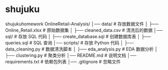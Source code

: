 # shujuku
shujukuhomework
OnlineRetail-Analysis/
│── data/                      # 存放数据文件
│   ├── Online_Retail.xlsx     # 原始数据集
│   ├── cleaned_data.csv       # 清洗后的数据
│── sql/                       # 存放 SQL 代码
│   ├── create_database.sql    # 创建数据库表
│   ├── queries.sql            # SQL 查询
│── scripts/                   # 存放 Python 代码
│   ├── data_cleaning.py       # 数据清洗脚本
│   ├── eda_analysis.py        # EDA 数据分析
│   ├── clustering.py          # 聚类分析
│── README.md                  # 说明文档
│── requirements.txt           # 依赖包列表
│── .gitignore                 # 忽略文件
